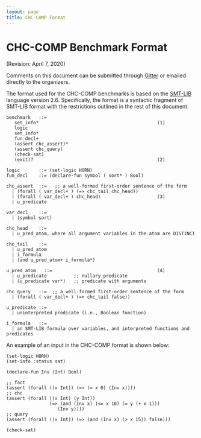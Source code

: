 ```yaml
---
layout: page
title: CHC-COMP Format
---
```


# CHC-COMP Benchmark Format
(Revision: April 7, 2020)

Comments on this document can be submitted through [Gitter][chc
gitter] or emailed directly to the organizers.

The format used for the CHC-COMP benchmarks is based on the
[SMT-LIB][smt-lib-lang] language version 2.6. Specifically, the format
is a syntactic fragment of SMT-LIB format with the restrictions
outlined in the rest of this document.

~~~ smt-lib
benchmark   ::=
   set_info*                                            (1)
   logic
   set_info*
   fun_decl+
   (assert chc_assert)*
   (assert chc_query)
   (check-sat)
   (exit)?                                              (2)

logic       ::= (set-logic HORN)
fun_decl    ::= (declare-fun symbol ( sort* ) Bool)

chc_assert  ::=   ;; a well-formed first-order sentence of the form
  | (forall ( var_decl+ ) (=> chc_tail chc_head))
  | (forall ( var_decl+ ) chc_head)                     (3)
  | u_predicate

var_decl    ::=
  | (symbol sort)

chc_head    ::=
  | u_pred_atom, where all argument variables in the atom are DISTINCT

chc_tail    ::=
  | u_pred_atom
  | i_formula
  | (and u_pred_atom+ i_formula*)

u_pred_atom   ::=                                       (4)
  | u_predicate          ;; nullary predicate
  | (u_predicate var*)   ;; predicate with arguments

chc_query   ::=  ;; a well-formed first-order sentence of the form
  | (forall ( var_decl+ ) (=> chc_tail false))

u_predicate ::=
  | uninterpreted predicate (i.e., Boolean function)

i_formula   ::=
  | an SMT-LIB formula over variables, and interpreted functions and predicates
~~~

An example of an input in the CHC-COMP format is shown below:
~~~ smt-lib
(set-logic HORN)
(set-info :status sat)

(declare-fun Inv (Int) Bool)

;; fact
(assert (forall ((x Int)) (=> (= x 0) (Inv x))))
;; chc
(assert (forall ((x Int) (y Int))
                (=> (and (Inv x) (<= x 10) (= y (+ x 1)))
                   (Inv y))))
;; query
(assert (forall ((x Int)) (=> (and (Inv x) (> x 15)) false)))

(check-sat)
~~~

[smt-comp]: http://smtcomp.sourceforge.net/2017/rules17.pdf
[chc gitter]: https://gitter.im/chc-comp
[chc-comp]: https://chc-comp.github.io
[smt-lib-lang]: http://smtlib.cs.uiowa.edu/language.shtml
